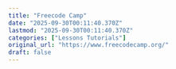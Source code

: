 ```yaml
---
title: "Freecode Camp"
date: "2025-09-30T00:11:40.370Z"
lastmod: "2025-09-30T00:11:40.370Z"
categories: ["Lessons Tutorials"]
original_url: "https://www.freecodecamp.org/"
draft: false
---
```

